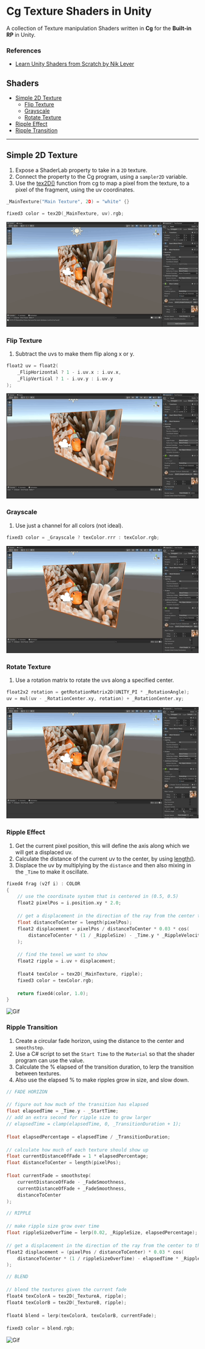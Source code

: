 # Cg Texture Shaders in Unity

A collection of Texture manipulation Shaders written in **Cg** for the **Built-in RP** in Unity.

### References

- [Learn Unity Shaders from Scratch by Nik Lever](https://www.udemy.com/course/learn-unity-shaders-from-scratch)

## Shaders

- [Simple 2D Texture](#simple-2d-texture)
  - [Flip Texture](#flip-texture)
  - [Grayscale](#grayscale)
  - [Rotate Texture](#rotate-texture)
- [Ripple Effect](#ripple-effect)
- [Ripple Transition](#ripple-transition)

---

## Simple 2D Texture

1. Expose a ShaderLab property to take in a `2D` texture.
1. Connect the property to the Cg program, using a `sampler2D` variable.
1. Use the [tex2D()](https://developer.download.nvidia.com/cg/tex2D.html) function from cg to map a pixel from the texture, to a pixel of the fragment, using the uv coordinates.

```c
_MainTexture("Main Texture", 2D) = "white" {}
```

```c
fixed3 color = tex2D(_MainTexture, uv).rgb;
```

![Gif](./docs/1.gif)

### Flip Texture

1. Subtract the uvs to make them flip along x or y.

```c
float2 uv = float2(
    _FlipHorizontal ? 1 - i.uv.x : i.uv.x,
    _FlipVertical ? 1 - i.uv.y : i.uv.y
);
```

![Gif](./docs/1b.gif)

### Grayscale

1. Use just a channel for all colors (not ideal).

```c
fixed3 color = _Grayscale ? texColor.rrr : texColor.rgb;
```

![Gif](./docs/1c.gif)

### Rotate Texture

1. Use a rotation matrix to rotate the uvs along a specified center.

```c
float2x2 rotation = getRotationMatrix2D(UNITY_PI * _RotationAngle);
uv = mul(uv - _RotationCenter.xy, rotation) + _RotationCenter.xy;
```

![Gif](./docs/1d.gif)

### Ripple Effect

1. Get the current pixel position, this will define the axis along which we will get a displaced uv.
1. Calculate the distance of the current uv to the center, by using [length()](https://developer.download.nvidia.com/cg/length.html).
1. Displace the uv by multiplying by the `distance` and then also mixing in the `_Time` to make it oscillate.

```c
fixed4 frag (v2f i) : COLOR
{
    // use the coordinate system that is centered in (0.5, 0.5)
    float2 pixelPos = i.position.xy * 2.0;

    // get a displacement in the direction of the ray from the center to the pixel
    float distanceToCenter = length(pixelPos);
    float2 displacement = pixelPos / distanceToCenter * 0.03 * cos(
        distanceToCenter * (1 / _RippleSize) - _Time.y * _RippleVelocity
    );

    // find the texel we want to show
    float2 ripple = i.uv + displacement;

    float4 texColor = tex2D(_MainTexture, ripple);
    fixed3 color = texColor.rgb;

    return fixed4(color, 1.0);
}
```

![Gif](./docs/2.gif)

### Ripple Transition

1. Create a circular fade horizon, using the distance to the center and `smoothstep`.
1. Use a C# script to set the `Start Time` to the `Material` so that the shader program can use the value.
1. Calculate the % elapsed of the transition duration, to lerp the transition between textures.
1. Also use the elapsed % to make ripples grow in size, and slow down.

```c
// FADE HORIZON

// figure out how much of the transition has elapsed
float elapsedTime = _Time.y - _StartTime;
// add an extra second for ripple size to grow larger
// elapsedTime = clamp(elapsedTime, 0, _TransitionDuration + 1);

float elapsedPercentage = elapsedTime / _TransitionDuration;

// calculate how much of each texture should show up
float currentDistanceOfFade = 1 * elapsedPercentage;
float distanceToCenter = length(pixelPos);

float currentFade = smoothstep(
    currentDistanceOfFade - _FadeSmoothness,
    currentDistanceOfFade + _FadeSmoothness,
    distanceToCenter
);
```

```c
// RIPPLE

// make ripple size grow over time
float rippleSizeOverTime = lerp(0.02, _RippleSize, elapsedPercentage);

// get a displacement in the direction of the ray from the center to the pixel
float2 displacement = (pixelPos / distanceToCenter) * 0.03 * cos(
    distanceToCenter * (1 / rippleSizeOverTime) - elapsedTime * _RippleVelocity
);
```

```c
// BLEND

// blend the textures given the current fade
float4 texColorA = tex2D(_TextureA, ripple);
float4 texColorB = tex2D(_TextureB, ripple);

float4 blend = lerp(texColorA, texColorB, currentFade);

fixed3 color = blend.rgb;
```

![Gif](./docs/3.gif)
